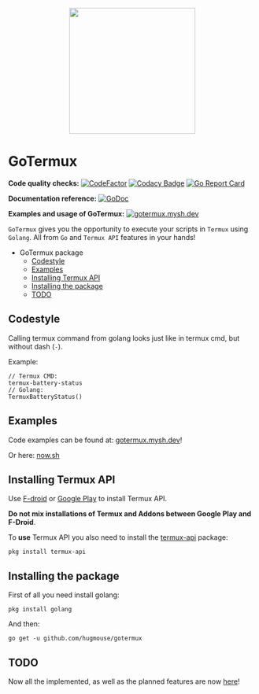 <p align="center">
    <img src="https://raw.githubusercontent.com/hugmouse/gotermux/Development/icon/logo.webp.webp" height="256">
</p>

# GoTermux
**Code quality checks:**
[![CodeFactor](https://www.codefactor.io/repository/github/hugmouse/gotermux/badge)](https://www.codefactor.io/repository/github/hugmouse/gotermux)
[![Codacy Badge](https://api.codacy.com/project/badge/Grade/380f19e0a1bc4fb19d3eeafa914fc1ad)](https://www.codacy.com/app/mysh/gotermux?utm_source=github.com&amp;utm_medium=referral&amp;utm_content=hugmouse/gotermux&amp;utm_campaign=Badge_Grade)
[![Go Report Card](https://goreportcard.com/badge/github.com/hugmouse/gotermux)](https://goreportcard.com/report/github.com/hugmouse/gotermux)

**Documentation reference:**
[![GoDoc](https://godoc.org/github.com/hugmouse/gotermux?status.svg)](https://godoc.org/github.com/hugmouse/gotermux)

**Examples and usage of GoTermux:** [![gotermux.mysh.dev](https://img.shields.io/badge/GoTermux-examples-green)](gotermux.mysh.dev)

`GoTermux` gives you the opportunity to execute your scripts in `Termux` using `Golang`. All from `Go` and `Termux API` features in your hands!

- GoTermux package
  - [Codestyle](#codestyle)
  - [Examples](#examples)
  - [Installing Termux API](#installing-termux-api)
  - [Installing the package](#installing-the-package)
  - [TODO](#todo)

## Codestyle
Calling termux command from golang looks just like in termux cmd, but without dash (`-`). 

Example: 
```shell
// Termux CMD:
termux-battery-status
// Golang: 
TermuxBatteryStatus()
```

## Examples

Code examples can be found at: [gotermux.mysh.dev](https://gotermux.mysh.dev/)!

Or here: [now.sh](https://gotermux.mysh.now.sh/)

## Installing Termux API
Use [F-droid](https://f-droid.org/packages/com.termux.api/) or [Google Play](https://play.google.com/store/apps/details?id=com.termux.api) to install Termux API.

**Do not mix installations of Termux and Addons between Google Play and F-Droid**.

To **use** Termux API you also need to install the [termux-api](https://github.com/termux/termux-api-package) package:
```shell
pkg install termux-api
```

## Installing the package

First of all you need install golang:
```shell
pkg install golang
```

And then: 

```shell
go get -u github.com/hugmouse/gotermux
```

## TODO

Now all the implemented, as well as the planned features are now [here](https://github.com/hugmouse/gotermux/projects/1)!
